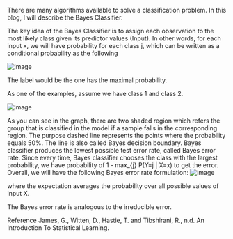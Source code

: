 There are many algorithms available to solve a classification problem. In this blog, I will describe the Bayes Classifier. 

The key idea of the Bayes Classifier is to assign each observation to the most likely class given its predictor values (Input). In other words, for each input x, we will have probability for each class j, which can be written as a conditional probability as the following

![image](https://user-images.githubusercontent.com/61811515/93031838-d8bbbc80-f5fb-11ea-93a9-2a5b36e6bcd9.png)

The label would be the one has the maximal probability. 

As one of the examples, assume we have class 1 and class 2. 

![image](https://user-images.githubusercontent.com/61811515/93032020-02291800-f5fd-11ea-88a2-74dc6d3b3826.png)


As you can see in the graph, there are two shaded region which refers the group that is classified in the model if a sample falls in the corresponding region. The purpose dashed line represents the points where the probability equals 50%. The line is also called Bayes decision boundary. 
Bayes classifier produces the lowest possible test error rate, called Bayes error rate. Since every time, Bayes classifier chooses the class with the largest probability, we have probability of 1 - max_{j} P(Y=j | X=x) to get the error. Overall, we will have the following Bayes error rate formulation: 
![image](https://user-images.githubusercontent.com/61811515/93032253-8af48380-f5fe-11ea-9fc4-ce6ed85f00c4.png)

where the expectation averages the probability over all possible values of input X. 

The Bayes error rate is analogous to the irreducible error. 






Reference
James, G., Witten, D., Hastie, T. and Tibshirani, R., n.d. An Introduction To Statistical Learning.



